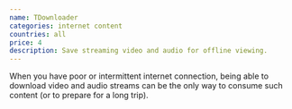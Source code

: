 ```yaml
---
name: TDownloader
categories: internet content
countries: all
price: 4
description: Save streaming video and audio for offline viewing.
---
```


When you have poor or intermittent internet connection, being able to download video and audio streams can be the only way to consume such content (or to prepare for a long trip).
